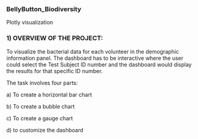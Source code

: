 ### BellyButton_Biodiversity
Plotly visualization

### 1) OVERVIEW OF THE PROJECT:
To visualize the bacterial data for each volunteer in the demographic information panel. The dashboard has to be interactive where the user could select the Test Subject ID number and the dashboard would display the results for that specific ID number.

The task involves four parts:

a) To create a horizontal bar chart

b) To create a bubble chart

c) To create a gauge chart

d) to customize the dashboard
